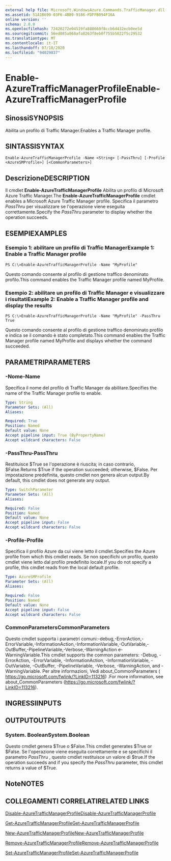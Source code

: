 ```yaml
---
external help file: Microsoft.WindowsAzure.Commands.TrafficManager.dll-Help.xml
ms.assetid: 51A1B699-03F6-4BB9-9186-FDFFB094F16A
online version: ''
schema: 2.0.0
ms.openlocfilehash: 72420272e04519fa888660f8ccb6d432ecb0ee5d
ms.sourcegitcommit: 56ed085a868afa8263f8eb0f755b5822f5c29532
ms.translationtype: MT
ms.contentlocale: it-IT
ms.lasthandoff: 07/18/2020
ms.locfileid: "94029837"
---
```

# <span data-ttu-id="64ae2-101">Enable-AzureTrafficManagerProfile</span><span class="sxs-lookup"><span data-stu-id="64ae2-101">Enable-AzureTrafficManagerProfile</span></span>

## <span data-ttu-id="64ae2-102">Sinossi</span><span class="sxs-lookup"><span data-stu-id="64ae2-102">SYNOPSIS</span></span>
<span data-ttu-id="64ae2-103">Abilita un profilo di Traffic Manager.</span><span class="sxs-lookup"><span data-stu-id="64ae2-103">Enables a Traffic Manager profile.</span></span>

## <span data-ttu-id="64ae2-104">SINTASSI</span><span class="sxs-lookup"><span data-stu-id="64ae2-104">SYNTAX</span></span>

```
Enable-AzureTrafficManagerProfile -Name <String> [-PassThru] [-Profile <AzureSMProfile>] [<CommonParameters>]
```

## <span data-ttu-id="64ae2-105">Descrizione</span><span class="sxs-lookup"><span data-stu-id="64ae2-105">DESCRIPTION</span></span>
<span data-ttu-id="64ae2-106">Il cmdlet **Enable-AzureTrafficManagerProfile** Abilita un profilo di Microsoft Azure Traffic Manager.</span><span class="sxs-lookup"><span data-stu-id="64ae2-106">The **Enable-AzureTrafficManagerProfile** cmdlet enables a Microsoft Azure Traffic Manager profile.</span></span>
<span data-ttu-id="64ae2-107">Specifica il parametro *PassThru* per visualizzare se l'operazione viene eseguita correttamente.</span><span class="sxs-lookup"><span data-stu-id="64ae2-107">Specify the *PassThru* parameter to display whether the operation succeeds.</span></span>

## <span data-ttu-id="64ae2-108">ESEMPI</span><span class="sxs-lookup"><span data-stu-id="64ae2-108">EXAMPLES</span></span>

### <span data-ttu-id="64ae2-109">Esempio 1: abilitare un profilo di Traffic Manager</span><span class="sxs-lookup"><span data-stu-id="64ae2-109">Example 1: Enable a Traffic Manager profile</span></span>
```
PS C:\>Enable-AzureTrafficManagerProfile -Name "MyProfile"
```

<span data-ttu-id="64ae2-110">Questo comando consente al profilo di gestione traffico denominato profilo.</span><span class="sxs-lookup"><span data-stu-id="64ae2-110">This command enables the Traffic Manager profile named MyProfile.</span></span>

### <span data-ttu-id="64ae2-111">Esempio 2: abilitare un profilo di Traffic Manager e visualizzare i risultati</span><span class="sxs-lookup"><span data-stu-id="64ae2-111">Example 2: Enable a Traffic Manager profile and display the results</span></span>
```
PS C:\>Enable-AzureTrafficManagerProfile -Name "MyProfile" -PassThru
True
```

<span data-ttu-id="64ae2-112">Questo comando consente al profilo di gestione traffico denominato profilo e indica se il comando è stato completato.</span><span class="sxs-lookup"><span data-stu-id="64ae2-112">This command enables the Traffic Manager profile named MyProfile and displays whether the command succeeded.</span></span>

## <span data-ttu-id="64ae2-113">PARAMETRI</span><span class="sxs-lookup"><span data-stu-id="64ae2-113">PARAMETERS</span></span>

### <span data-ttu-id="64ae2-114">-Nome</span><span class="sxs-lookup"><span data-stu-id="64ae2-114">-Name</span></span>
<span data-ttu-id="64ae2-115">Specifica il nome del profilo di Traffic Manager da abilitare.</span><span class="sxs-lookup"><span data-stu-id="64ae2-115">Specifies the name of the Traffic Manager profile to enable.</span></span>

```yaml
Type: String
Parameter Sets: (All)
Aliases: 

Required: True
Position: Named
Default value: None
Accept pipeline input: True (ByPropertyName)
Accept wildcard characters: False
```

### <span data-ttu-id="64ae2-116">-PassThru</span><span class="sxs-lookup"><span data-stu-id="64ae2-116">-PassThru</span></span>
<span data-ttu-id="64ae2-117">Restituisce $True se l'operazione è riuscita; in caso contrario, $False.</span><span class="sxs-lookup"><span data-stu-id="64ae2-117">Returns $True if the operation succeeded; otherwise, $False.</span></span>
<span data-ttu-id="64ae2-118">Per impostazione predefinita, questo cmdlet non genera alcun output.</span><span class="sxs-lookup"><span data-stu-id="64ae2-118">By default, this cmdlet does not generate any output.</span></span>

```yaml
Type: SwitchParameter
Parameter Sets: (All)
Aliases: 

Required: False
Position: Named
Default value: None
Accept pipeline input: False
Accept wildcard characters: False
```

### <span data-ttu-id="64ae2-119">-Profile</span><span class="sxs-lookup"><span data-stu-id="64ae2-119">-Profile</span></span>
<span data-ttu-id="64ae2-120">Specifica il profilo Azure da cui viene letto il cmdlet.</span><span class="sxs-lookup"><span data-stu-id="64ae2-120">Specifies the Azure profile from which this cmdlet reads.</span></span> <span data-ttu-id="64ae2-121">Se non specifichi un profilo, questo cmdlet viene letto dal profilo predefinito locale.</span><span class="sxs-lookup"><span data-stu-id="64ae2-121">If you do not specify a profile, this cmdlet reads from the local default profile.</span></span>

```yaml
Type: AzureSMProfile
Parameter Sets: (All)
Aliases: 

Required: False
Position: Named
Default value: None
Accept pipeline input: False
Accept wildcard characters: False
```

### <span data-ttu-id="64ae2-122">CommonParameters</span><span class="sxs-lookup"><span data-stu-id="64ae2-122">CommonParameters</span></span>
<span data-ttu-id="64ae2-123">Questo cmdlet supporta i parametri comuni:-debug,-ErrorAction,-ErrorVariable,-InformationAction,-InformationVariable,-OutVariable,-OutBuffer,-PipelineVariable,-Verbose,-WarningAction e-WarningVariable.</span><span class="sxs-lookup"><span data-stu-id="64ae2-123">This cmdlet supports the common parameters: -Debug, -ErrorAction, -ErrorVariable, -InformationAction, -InformationVariable, -OutVariable, -OutBuffer, -PipelineVariable, -Verbose, -WarningAction, and -WarningVariable.</span></span> <span data-ttu-id="64ae2-124">Per altre informazioni, Vedi about_CommonParameters ( https://go.microsoft.com/fwlink/?LinkID=113216) .</span><span class="sxs-lookup"><span data-stu-id="64ae2-124">For more information, see about_CommonParameters (https://go.microsoft.com/fwlink/?LinkID=113216).</span></span>

## <span data-ttu-id="64ae2-125">INGRESSI</span><span class="sxs-lookup"><span data-stu-id="64ae2-125">INPUTS</span></span>

## <span data-ttu-id="64ae2-126">OUTPUT</span><span class="sxs-lookup"><span data-stu-id="64ae2-126">OUTPUTS</span></span>

### <span data-ttu-id="64ae2-127">System. Boolean</span><span class="sxs-lookup"><span data-stu-id="64ae2-127">System.Boolean</span></span>
<span data-ttu-id="64ae2-128">Questo cmdlet genera $True o $False.</span><span class="sxs-lookup"><span data-stu-id="64ae2-128">This cmdlet generates $True or $False.</span></span>
<span data-ttu-id="64ae2-129">Se l'operazione viene eseguita correttamente e se specifichi il parametro *PassThru* , questo cmdlet restituisce un valore di $true.</span><span class="sxs-lookup"><span data-stu-id="64ae2-129">If the operation succeeds and if you specify the *PassThru* parameter, this cmdlet returns a value of $True.</span></span>

## <span data-ttu-id="64ae2-130">Note</span><span class="sxs-lookup"><span data-stu-id="64ae2-130">NOTES</span></span>

## <span data-ttu-id="64ae2-131">COLLEGAMENTI CORRELATI</span><span class="sxs-lookup"><span data-stu-id="64ae2-131">RELATED LINKS</span></span>

[<span data-ttu-id="64ae2-132">Disable-AzureTrafficManagerProfile</span><span class="sxs-lookup"><span data-stu-id="64ae2-132">Disable-AzureTrafficManagerProfile</span></span>](./Disable-AzureTrafficManagerProfile.md)

[<span data-ttu-id="64ae2-133">Get-AzureTrafficManagerProfile</span><span class="sxs-lookup"><span data-stu-id="64ae2-133">Get-AzureTrafficManagerProfile</span></span>](./Get-AzureTrafficManagerProfile.md)

[<span data-ttu-id="64ae2-134">New-AzureTrafficManagerProfile</span><span class="sxs-lookup"><span data-stu-id="64ae2-134">New-AzureTrafficManagerProfile</span></span>](./New-AzureTrafficManagerProfile.md)

[<span data-ttu-id="64ae2-135">Remove-AzureTrafficManagerProfile</span><span class="sxs-lookup"><span data-stu-id="64ae2-135">Remove-AzureTrafficManagerProfile</span></span>](./Remove-AzureTrafficManagerProfile.md)

[<span data-ttu-id="64ae2-136">Set-AzureTrafficManagerProfile</span><span class="sxs-lookup"><span data-stu-id="64ae2-136">Set-AzureTrafficManagerProfile</span></span>](./Set-AzureTrafficManagerProfile.md)


